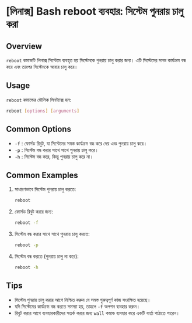 # [লিনাক্স] Bash reboot ব্যবহার: সিস্টেম পুনরায় চালু করা

## Overview
`reboot` কমান্ডটি লিনাক্স সিস্টেমে ব্যবহৃত হয় সিস্টেমকে পুনরায় চালু করার জন্য। এটি সিস্টেমের সমস্ত কার্যক্রম বন্ধ করে এবং তারপর সিস্টেমকে আবার চালু করে।

## Usage
`reboot` কমান্ডের মৌলিক সিনট্যাক্স হল:

```bash
reboot [options] [arguments]
```

## Common Options
- `-f` : ফোর্সড রিবুট, যা সিস্টেমের সমস্ত কার্যক্রম বন্ধ করে দেয় এবং পুনরায় চালু করে।
- `-p` : সিস্টেম বন্ধ করার সাথে সাথে পুনরায় চালু করে।
- `-h` : সিস্টেম বন্ধ করে, কিন্তু পুনরায় চালু করে না।

## Common Examples
1. সাধারণভাবে সিস্টেম পুনরায় চালু করতে:
   ```bash
   reboot
   ```

2. ফোর্সড রিবুট করার জন্য:
   ```bash
   reboot -f
   ```

3. সিস্টেম বন্ধ করার সাথে সাথে পুনরায় চালু করতে:
   ```bash
   reboot -p
   ```

4. সিস্টেম বন্ধ করতে (পুনরায় চালু না করে):
   ```bash
   reboot -h
   ```

## Tips
- সিস্টেম পুনরায় চালু করার আগে নিশ্চিত করুন যে সমস্ত গুরুত্বপূর্ণ কাজ সংরক্ষিত হয়েছে।
- যদি সিস্টেমের কার্যক্রম বন্ধ করতে সমস্যা হয়, তাহলে `-f` অপশন ব্যবহার করুন।
- রিবুট করার আগে ব্যবহারকারীদের সতর্ক করার জন্য `wall` কমান্ড ব্যবহার করে একটি বার্তা পাঠাতে পারেন।